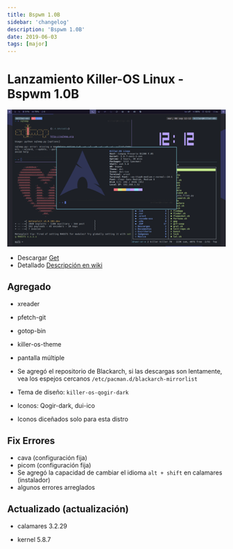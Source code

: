```yaml
---
title: Bspwm 1.0B
sidebar: 'changelog'
description: 'Bspwm 1.0B'
date: 2019-06-03
tags: [major]
---
```


#  Lanzamiento Killer-OS Linux - Bspwm 1.0B

![](../images/changelog/bspwm.png)

- Descargar [Get](/get)
- Detallado [Descripción en wiki](/wiki/wm/bspwm)

## Agregado

- xreader
- pfetch-git
- gotop-bin
- killer-os-theme

- pantalla múltiple
- Se agregó el repositorio de Blackarch, si las descargas son lentamente, vea los espejos cercanos `/etc/pacman.d/blackarch-mirrorlist`
- Tema de diseño: `killer-os-qogir-dark`
- Iconos: Qogir-dark, dui-ico
- Iconos diceñados solo para esta distro

## Fix Errores

- cava (configuración fija)
- picom (configuración fija)
- Se agregó la capacidad de cambiar el idioma `alt + shift` en calamares (instalador)
- algunos errores arreglados

## Actualizado (actualización)

- calamares 3.2.29

- kernel 5.8.7					